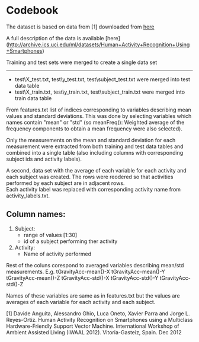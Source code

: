 Codebook
========
The dataset is based on data from [1] downloaded from [here](https://d396qusza40orc.cloudfront.net/getdata%2Fprojectfiles%2FUCI%20HAR%20Dataset.zip)

A full description of the data is available [here] (http://archive.ics.uci.edu/ml/datasets/Human+Activity+Recognition+Using+Smartphones)

Training and test sets were merged to create a single data set
_____________________________________________________________

* test\X_test.txt, test\y_test.txt, test\subject_test.txt were merged into test data table 
* test\X_train.txt, test\y_train.txt, test\subject_train.txt were merged into train data table

From features.txt list of indices corresponding to variables describing mean values and standard deviations.
This was done by selecting variables which names contain "mean" or "std" (so meanFreq(): Weighted average of the frequency components to obtain a mean frequency were also selected).

Only the measurements on the mean and standard deviation for each measurement were extracted from both training and test data tables and combined into a single table (also including columns with corresponding subject ids and activity labels).

A second, data set with the average of each variable for each activity and each subject was created. The rows were reodered so that activities performed by each subject are in adjacent rows.  
Each activity label was replaced with corresponding activity name from activity_labels.txt.


Column names:
-------------
1. Subject: 
	* range of values [1:30]
	* id of a subject performing ther activity
2. Activity:
	* Name of activity performed

Rest of the coluns corespond to averaged variables describing mean/std measurements. 
E.g. tGravityAcc-mean()-X
tGravityAcc-mean()-Y
tGravityAcc-mean()-Z
tGravityAcc-std()-X
tGravityAcc-std()-Y
tGravityAcc-std()-Z

Names of these variables are same as in features.txt but the values are averages of each variable for each activity and each subject.

[1] Davide Anguita, Alessandro Ghio, Luca Oneto, Xavier Parra and Jorge L. Reyes-Ortiz. Human Activity Recognition on Smartphones using a Multiclass Hardware-Friendly Support Vector Machine. International Workshop of Ambient Assisted Living (IWAAL 2012). Vitoria-Gasteiz, Spain. Dec 2012
